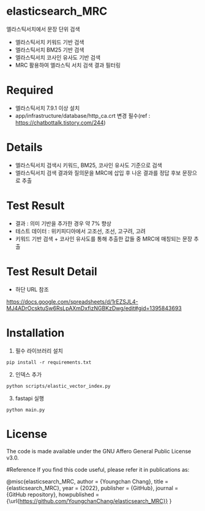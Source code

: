 # elasticsearch_MRC

엘라스틱서치에서 문장 단위 검색
- 엘라스틱서치 키워드 기반 검색
- 엘라스틱서치 BM25 기반 검색
- 엘라스틱서치 코사인 유사도 기반 검색
- MRC 활용하여 엘라스틱 서치 검색 결과 필터링

# Required
- 엘라스틱서치 7.9.1 이상 설치
- app/infrastructure/database/http_ca.crt 변경 필수(ref : https://chatbottalk.tistory.com/244)

# Details

- 엘라스틱서치 검색시 키워드, BM25, 코사인 유사도 기준으로 검색
- 엘라스틱서치 검색 결과와 질의문을 MRC에 삽입 후 나온 결과를 정답 후보 문장으로 추출 

# Test Result

- 결과 : 의미 기반을 추가한 경우 약 7% 향상
- 테스트 데이터 : 위키피디아에서 고조선, 조선, 고구려, 고려
- 키워드 기반 검색 + 코사인 유사도를 통해 추출한 값들 중 MRC에 매칭되는 문장 추출 

# Test Result Detail

- 하단 URL 참조

https://docs.google.com/spreadsheets/d/1rEZSJL4-MJ4ADrOcsktuSw6RsLpAXmDxfizNGBKzDwg/edit#gid=1395843693

# Installation

1. 필수 라이브러리 설치

```
pip install -r requirements.txt
```

2. 인덱스 추가

```
python scripts/elastic_vector_index.py
```

3. fastapi 실행

```
python main.py
```

# License

The code is made available under the GNU Affero General Public License v3.0.

#Reference
If you find this code useful, please refer it in publications as:

@misc{elasticsearch_MRC,
  author = {Youngchan Chang},
  title = {elasticsearch_MRC},
  year = {2022},
  publisher = {GitHub},
  journal = {GitHub repository},
  howpublished = {\url{https://github.com/YoungchanChang/elasticsearch_MRC}}
}